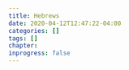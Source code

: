 ```yaml
---
title: Hebrews
date: 2020-04-12T12:47:22-04:00
categories: []
tags: []
chapter: 
inprogress: false
---
```


